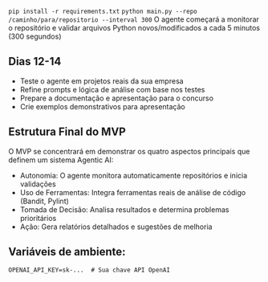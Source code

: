 <!-- Para abrir o markdown: control + shift + v -->

`pip install -r requirements.txt`
`python main.py --repo /caminho/para/repositorio --interval 300`
O agente começará a monitorar o repositório e validar arquivos Python novos/modificados a cada 5 minutos (300 segundos)


## Dias 12-14
- Teste o agente em projetos reais da sua empresa
- Refine prompts e lógica de análise com base nos testes
- Prepare a documentação e apresentação para o concurso
- Crie exemplos demonstrativos para apresentação

## Estrutura Final do MVP
O MVP se concentrará em demonstrar os quatro aspectos principais que definem um sistema Agentic AI:
- Autonomia: O agente monitora automaticamente repositórios e inicia validações
- Uso de Ferramentas: Integra ferramentas reais de análise de código (Bandit, Pylint)
- Tomada de Decisão: Analisa resultados e determina problemas prioritários
- Ação: Gera relatórios detalhados e sugestões de melhoria

## Variáveis de ambiente:
`OPENAI_API_KEY=sk-...  # Sua chave API OpenAI`